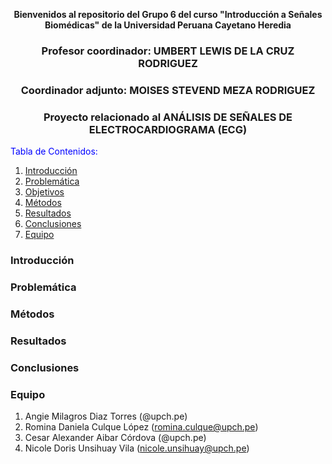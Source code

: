<div align="center">

**Bienvenidos al repositorio del Grupo 6 del curso "Introducción a Señales Biomédicas" de la Universidad Peruana Cayetano Heredia**  

### Profesor coordinador: UMBERT LEWIS DE LA CRUZ RODRIGUEZ  
### Coordinador adjunto: MOISES STEVEND MEZA RODRIGUEZ  
### Proyecto relacionado al ANÁLISIS DE SEÑALES DE ELECTROCARDIOGRAMA (ECG)  
</div>

<span style="color:blue">Tabla de Contenidos:</span>
1. [Introducción](#introducción)
2. [Problemática](#problematica)
3. [Objetivos](#objetivos)
4. [Métodos](#métodos)
5. [Resultados](#resultados)
6. [Conclusiones](#conclusiones)
7. [Equipo](#Equipo)

### Introducción

### Problemática

### Métodos

### Resultados

### Conclusiones

### Equipo
1. Angie Milagros Diaz Torres (@upch.pe)
2. Romina Daniela Culque López (romina.culque@upch.pe)
3. Cesar Alexander Aibar Córdova (@upch.pe)
4. Nicole Doris Unsihuay Vila (nicole.unsihuay@upch.pe)
